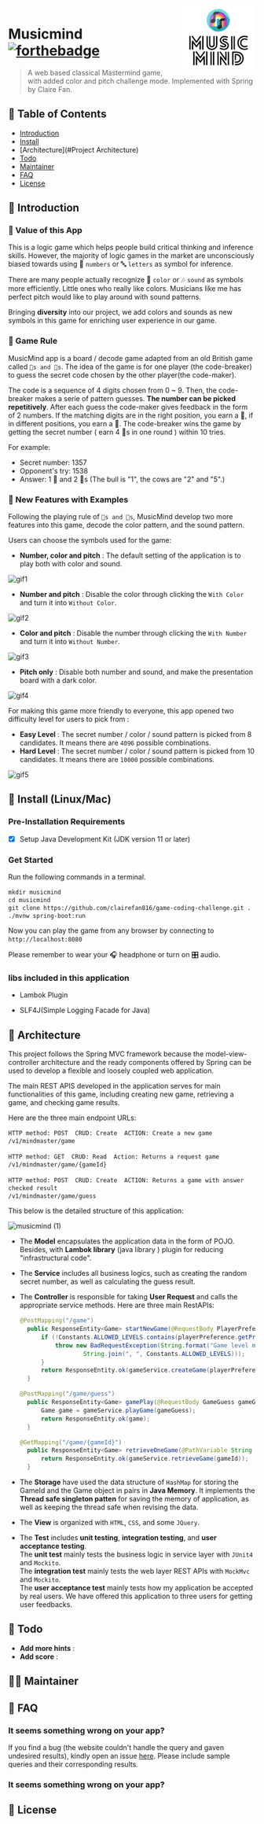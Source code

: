 <img src="src/main/resources/static/images/logo.png" align= "right" width="160px" height="130px"/>

# Musicmind [![forthebadge](https://forthebadge.com/images/badges/built-with-love.svg)](https://forthebadge.com)
> A web based classical Mastermind game, with added color and pitch
> challenge mode. Implemented with Spring by Claire Fan.
## 🚩 Table of Contents

- [Introduction](#Introduction)
- [Install](#Install)
- [Architecture](#Project Architecture)
- [Todo](#Todo)
- [Maintainer](#Maintainer)
- [FAQ](#FAQ)
- [License](#License)

## 📕 Introduction
### 💎 Value of this App
This is a logic game which helps people build critical thinking and inference skills. 
However, the majority of logic games in the market are unconsciously biased towards using 🔢
`numbers` or 🔤 `letters` as symbol for inference.

There are many people actually recognize 🌈 `color` or 🎶 `sound` as symbols more efficiently. 
Little ones who really like colors. Musicians like me has perfect pitch would like to play 
around with sound patterns.

Bringing **diversity** into our project, we add colors and sounds as new symbols in this game 
for enriching user experience in our game.

### 🐾  Game Rule
MusicMind app is a board / decode game adapted from an old British game called `🐂s and 🐄s`.
The idea of the game is for one player (the code-breaker) to guess the secret code chosen by the 
other player(the code-maker).  

The code is a sequence of 4 digits chosen from 0 ~ 9. Then, the code-breaker makes a serie of 
pattern guesses. **The number can be picked repetitively**. After each guess the code-maker gives 
feedback in the form of 2 numbers.
If 
the matching digits are in the right position, you earn a 🐂, if in different positions, you earn 
a 🐄.  The code-breaker wins the game by getting the secret number ( earn 4 🐂s in one round ) 
within 10 tries.

For example:  
* Secret number: 1357  
* Opponent's try: 1538  
* Answer: 1 🐂 and 2 🐄s (The bull is "1", the cows are "2" and "5".)  

### 🎨  New Features with Examples 
Following the playing rule of `🐂s and 🐄s`, MusicMind develop two more features into 
this game, 
decode the color pattern, and the sound pattern.

Users can choose the symbols used for the game:
* **Number, color and pitch** : The default setting of the application is to play both with 
  color and sound.

![gif1](https://user-images.githubusercontent.com/54572005/116771186-4d623080-a9fe-11eb-98e3-a1d3045688ea.gif)

* **Number and pitch** : Disable the color through clicking the `With Color` and turn it into 
  `Without Color`.
  
![gif2](https://user-images.githubusercontent.com/54572005/116771278-e5f8b080-a9fe-11eb-97a4-f986166bf3cc.gif)

* **Color and pitch** : Disable the number through clicking the `With Number` and turn it into 
  `Without Number`.

![gif3](https://user-images.githubusercontent.com/54572005/116771328-48ea4780-a9ff-11eb-9d08-ed87b6567dd9.gif)

* **Pitch only** : Disable both number and sound, and make the presentation board with a dark color.
  
![gif4](https://user-images.githubusercontent.com/54572005/116771385-d6c63280-a9ff-11eb-8f19-740fd808d1c8.gif)
  


For making this game more friendly to everyone, this app opened two difficulty level for users
to pick from :
* **Easy Level** : The secret number / color / sound pattern is picked from 8 candidates.
  It means there are `4096` possible combinations.
* **Hard Level** : The secret number / color / sound pattern is picked from 10 candidates.
  It means there are `10000` possible combinations.

![gif5](https://user-images.githubusercontent.com/54572005/116771400-e80f3f00-a9ff-11eb-8756-a308dc6adbc4.gif)

## 🔧 Install (Linux/Mac)

### Pre-Installation Requirements

- [x] Setup Java Development Kit (JDK version 11 or later)

### Get Started
Run the following commands in a terminal.
```
mkdir musicmind
cd musicmind
git clone https://github.com/clairefan816/game-coding-challenge.git .
./mvnw spring-boot:run
```
Now you can play the game from any browser by connecting to ```http://localhost:8080```

Please remember to wear your 🎧 headphone or turn on 🎛️ audio.

### libs included in this application
* Lambok Plugin

* SLF4J(Simple Logging Facade for Java)


## 🧬 Architecture
This project follows the Spring MVC framework because the model-view-controller architecture 
and the ready components offered by Spring can be used to develop a flexible and loosely coupled 
web application.

The main REST APIS developed in the application serves for main functionalities of this 
game, including creating new game, retrieving a game, and checking game results.

Here are the three main endpoint URLs:
```URL
HTTP method: POST  CRUD: Create  ACTION: Create a new game
/v1/mindmaster/game

HTTP method: GET  CRUD: Read  Action: Returns a request game
/v1/mindmaster/game/{gameId}

HTTP method: POST  CRUD: Create  ACTION: Returns a game with answer checked result
/v1/mindmaster/game/guess
```


This below is the detailed structure of this application:

![musicmind (1)](https://user-images.githubusercontent.com/54572005/116755535-67c8e980-a9bf-11eb-82ec-69db58687ac3.png)


* The **Model**  encapsulates the application data in the form of POJO. Besides, with **Lambok 
  library** (java library ) plugin for reducing "infrastructural code".
  
  
* The **Service** includes all business logics, such as creating the random secret number, as 
  well as calculating the guess result.


* The **Controller** is responsible for taking **User Request** and calls the appropriate 
  service methods. Here are three main RestAPIs:
  
  ```Java
  @PostMapping("/game")
    public ResponseEntity<Game> startNewGame(@RequestBody PlayerPreference playerPreference) throws IOException, InterruptedException, NoResponseException {
        if (!Constants.ALLOWED_LEVELS.contains(playerPreference.getPreference())){
            throw new BadRequestException(String.format("Game level must be one of: %s",
                    String.join(", ", Constants.ALLOWED_LEVELS)));
        }
        return ResponseEntity.ok(gameService.createGame(playerPreference));
    }
  ```
  ```Java
  @PostMapping("/game/guess")
    public ResponseEntity<Game> gamePlay(@RequestBody GameGuess gameGuess) throws InvalidGameException, NotFoundException, InvalidGuessException {
        Game game = gameService.playGame(gameGuess);
        return ResponseEntity.ok(game);
    }
  ```
  ```Java
  @GetMapping("/game/{gameId}")
    public ResponseEntity<Game> retrieveOneGame(@PathVariable String gameId) throws InvalidParamException {
        return ResponseEntity.ok(gameService.retrieveGame(gameId));
    }
  ```
* The **Storage** have used the data structure of `HashMap` for storing the GameId and the Game 
  object in pairs in **Java Memory**. It implements the **Thread safe singleton patten** for 
  saving the memory of application, as well as keeping the thread safe when revising the data.
  
  
* The **View** is organized with `HTML`, `CSS`, and some `JQuery`.


* The **Test** includes **unit testing**, **integration testing**, and **user acceptance 
  testing**.  
  The **unit test** mainly tests the business logic in service layer with `JUnit4` and `Mockito`.  
  The **integration test** mainly tests the web layer REST APIs with `MockMvc` and `Mockito`.  
  The **user acceptance test** mainly tests how my application be accepted by real users. We 
  have offered this application to three users for getting user feedbacks.
  


## 🤸 Todo
* **Add more hints** :
* **Add score** :

## 👩‍💻 Maintainer

## 💬 FAQ
### It seems something wrong on your app?

If you find a bug (the website couldn't handle the query and gaven undesired results), kindly 
open an issue [here](https://github.com/clairefan816/game-coding-challenge/issues/new). Please 
include sample queries and their corresponding results.

### It seems something wrong on your app?


## 📜 License
